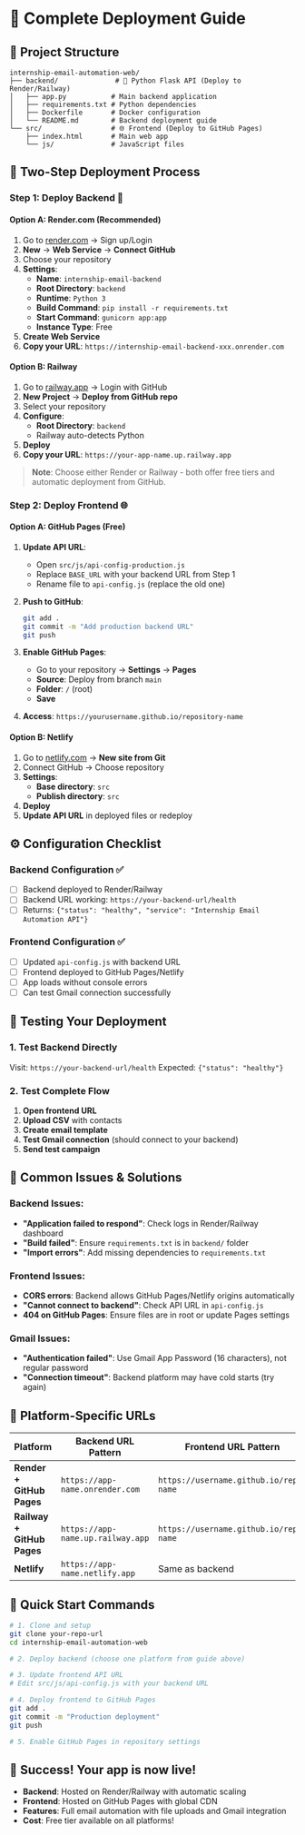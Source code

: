 # 🚀 Complete Deployment Guide

## 📁 Project Structure
```
internship-email-automation-web/
├── backend/              # 🐍 Python Flask API (Deploy to Render/Railway)
│   ├── app.py           # Main backend application
│   ├── requirements.txt # Python dependencies
│   ├── Dockerfile       # Docker configuration
│   └── README.md        # Backend deployment guide
└── src/                 # 🌐 Frontend (Deploy to GitHub Pages)
    ├── index.html       # Main web app
    └── js/              # JavaScript files
```

## 🎯 Two-Step Deployment Process

### Step 1: Deploy Backend 🐍

#### Option A: Render.com (Recommended)
1. Go to [render.com](https://render.com) → Sign up/Login
2. **New** → **Web Service** → **Connect GitHub**
3. Choose your repository
4. **Settings**:
   - **Name**: `internship-email-backend` 
   - **Root Directory**: `backend`
   - **Runtime**: `Python 3`
   - **Build Command**: `pip install -r requirements.txt`
   - **Start Command**: `gunicorn app:app`
   - **Instance Type**: Free
5. **Create Web Service**
6. **Copy your URL**: `https://internship-email-backend-xxx.onrender.com`

#### Option B: Railway
1. Go to [railway.app](https://railway.app) → Login with GitHub
2. **New Project** → **Deploy from GitHub repo**
3. Select your repository
4. **Configure**:
   - **Root Directory**: `backend`
   - Railway auto-detects Python
5. **Deploy** 
6. **Copy your URL**: `https://your-app-name.up.railway.app`

> **Note**: Choose either Render or Railway - both offer free tiers and automatic deployment from GitHub.

### Step 2: Deploy Frontend 🌐

#### Option A: GitHub Pages (Free)
1. **Update API URL**: 
   - Open `src/js/api-config-production.js`
   - Replace `BASE_URL` with your backend URL from Step 1
   - Rename file to `api-config.js` (replace the old one)

2. **Push to GitHub**:
   ```bash
   git add .
   git commit -m "Add production backend URL"
   git push
   ```

3. **Enable GitHub Pages**:
   - Go to your repository → **Settings** → **Pages**
   - **Source**: Deploy from branch `main` 
   - **Folder**: `/` (root)
   - **Save**

4. **Access**: `https://yourusername.github.io/repository-name`

#### Option B: Netlify
1. Go to [netlify.com](https://netlify.com) → **New site from Git**
2. Connect GitHub → Choose repository
3. **Settings**:
   - **Base directory**: `src`
   - **Publish directory**: `src`
4. **Deploy**
5. **Update API URL** in deployed files or redeploy

## ⚙️ Configuration Checklist

### Backend Configuration ✅
- [ ] Backend deployed to Render/Railway
- [ ] Backend URL working: `https://your-backend-url/health`
- [ ] Returns: `{"status": "healthy", "service": "Internship Email Automation API"}`

### Frontend Configuration ✅
- [ ] Updated `api-config.js` with backend URL
- [ ] Frontend deployed to GitHub Pages/Netlify
- [ ] App loads without console errors
- [ ] Can test Gmail connection successfully

## 🧪 Testing Your Deployment

### 1. Test Backend Directly
Visit: `https://your-backend-url/health`
Expected: `{"status": "healthy"}`

### 2. Test Complete Flow
1. **Open frontend URL**
2. **Upload CSV** with contacts
3. **Create email template**  
4. **Test Gmail connection** (should connect to your backend)
5. **Send test campaign**

## 🔧 Common Issues & Solutions

### Backend Issues:
- **"Application failed to respond"**: Check logs in Render/Railway dashboard
- **"Build failed"**: Ensure `requirements.txt` is in `backend/` folder
- **"Import errors"**: Add missing dependencies to `requirements.txt`

### Frontend Issues:
- **CORS errors**: Backend allows GitHub Pages/Netlify origins automatically
- **"Cannot connect to backend"**: Check API URL in `api-config.js`
- **404 on GitHub Pages**: Ensure files are in root or update Pages settings

### Gmail Issues:
- **"Authentication failed"**: Use Gmail App Password (16 characters), not regular password
- **"Connection timeout"**: Backend platform may have cold starts (try again)

## 📱 Platform-Specific URLs

| Platform | Backend URL Pattern | Frontend URL Pattern |
|----------|-------------------|---------------------|
| **Render + GitHub Pages** | `https://app-name.onrender.com` | `https://username.github.io/repo-name` |
| **Railway + GitHub Pages** | `https://app-name.up.railway.app` | `https://username.github.io/repo-name` |
| **Netlify** | `https://app-name.netlify.app` | Same as backend |

## 🚀 Quick Start Commands

```bash
# 1. Clone and setup
git clone your-repo-url
cd internship-email-automation-web

# 2. Deploy backend (choose one platform from guide above)

# 3. Update frontend API URL
# Edit src/js/api-config.js with your backend URL

# 4. Deploy frontend to GitHub Pages
git add .
git commit -m "Production deployment" 
git push

# 5. Enable GitHub Pages in repository settings
```

## 🎉 Success! Your app is now live!
- **Backend**: Hosted on Render/Railway with automatic scaling
- **Frontend**: Hosted on GitHub Pages with global CDN
- **Features**: Full email automation with file uploads and Gmail integration
- **Cost**: Free tier available on all platforms!